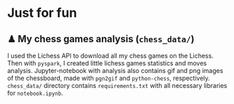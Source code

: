 # Just for fun

## ♟ My chess games analysis (```chess_data/```) 
I used the Lichess API to download all my chess games on the Lichess. Then with ```pyspark```, I created little lichess games statistics and moves analysis. Jupyter-notebook with analysis also contains gif and png images of the chessboard, made with ```pgn2gif``` and ```python-chess```, respectively. ```chess_data/``` directory contains ```requirements.txt``` with all necessary libraries for ```notebook.ipynb```.